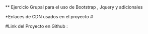 \*\* Ejercicio Grupal para el uso de Bootstrap , Jquery y adicionales

\*Enlaces de CDN usados en el proyecto #

#Link del Proyecto en Github :

